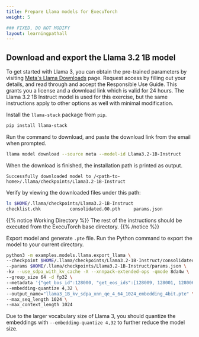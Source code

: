 ```yaml
---
title: Prepare Llama models for ExecuTorch
weight: 5

### FIXED, DO NOT MODIFY
layout: learningpathall
---
```


## Download and export the Llama 3.2 1B model

To get started with Llama 3, you can obtain the pre-trained parameters by visiting [Meta's Llama Downloads](https://llama.meta.com/llama-downloads/) page. Request access by filling out your details, and read through and accept the Responsible Use Guide. This grants you a license and a download link which is valid for 24 hours. The Llama 3.2 1B Instruct model is used for this exercise, but the same instructions apply to other options as well with minimal modification.

Install the `llama-stack` package from `pip`.
```bash
pip install llama-stack
```
Run the command to download, and paste the download link from the email when prompted.
```bash
llama model download --source meta --model-id Llama3.2-1B-Instruct
```

When the download is finished, the installation path is printed as output.
```output
Successfully downloaded model to /<path-to-home>/.llama/checkpoints/Llama3.2-1B-Instruct
```

Verify by viewing the downloaded files under this path:

```bash
ls $HOME/.llama/checkpoints/Llama3.2-1B-Instruct
checklist.chk           consolidated.00.pth     params.json             tokenizer.model
```

{{% notice Working Directory %}}
The rest of the instructions should be executed from the ExecuTorch base directory.
{{% /notice %}}

Export model and generate `.pte` file. Run the Python command to export the model to your current directory.

```bash
python3 -m examples.models.llama.export_llama \
--checkpoint $HOME/.llama/checkpoints/Llama3.2-1B-Instruct/consolidated.00.pth \
--params $HOME/.llama/checkpoints/Llama3.2-1B-Instruct/params.json \
-kv --use_sdpa_with_kv_cache -X --xnnpack-extended-ops -qmode 8da4w \
--group_size 64 -d fp32 \
--metadata '{"get_bos_id":128000, "get_eos_ids":[128009, 128001, 128006, 128007]}' \
--embedding-quantize 4,32 \
--output_name="llama3_1B_kv_sdpa_xnn_qe_4_64_1024_embedding_4bit.pte" \
--max_seq_length 1024 \
--max_context_length 1024
```

Due to the larger vocabulary size of Llama 3, you should quantize the embeddings with `--embedding-quantize 4,32` to further reduce the model size.

